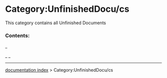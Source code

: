 # Category:UnfinishedDocu/cs
This category contains all Unfinished Documents

### Contents:

_

_ _

---
[documentation index](../README.md) > Category:UnfinishedDocu/cs
